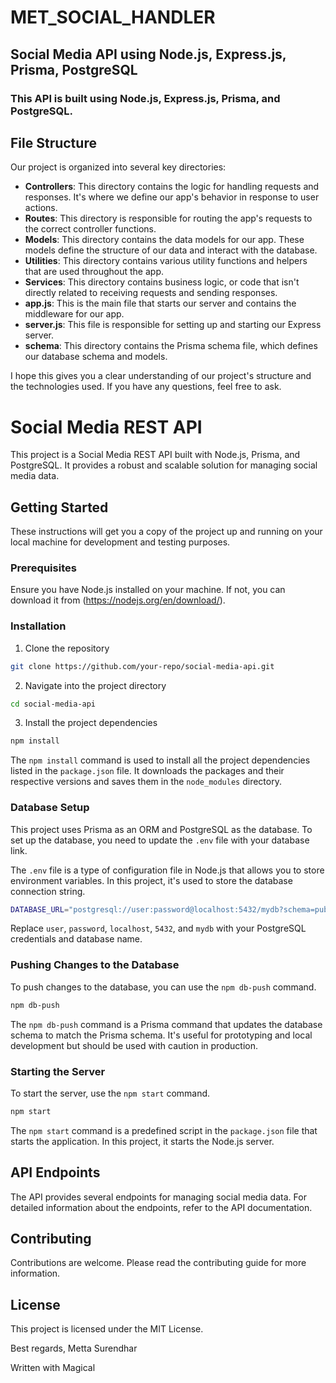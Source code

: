 # MET_SOCIAL_HANDLER
## Social Media API using Node.js, Express.js, Prisma, PostgreSQL

### This API is built using Node.js, Express.js, Prisma, and PostgreSQL.

## File Structure

Our project is organized into several key directories:

- **Controllers**: This directory contains the logic for handling requests and responses. It's where we define our app's behavior in response to user actions.
- **Routes**: This directory is responsible for routing the app's requests to the correct controller functions.
- **Models**: This directory contains the data models for our app. These models define the structure of our data and interact with the database.
- **Utilities**: This directory contains various utility functions and helpers that are used throughout the app.
- **Services**: This directory contains business logic, or code that isn't directly related to receiving requests and sending responses.
-  **app.js**: This is the main file that starts our server and contains the middleware for our app.
-  **server.js**: This file is responsible for setting up and starting our Express server.
-  **schema**: This directory contains the Prisma schema file, which defines our database schema and models.

I hope this gives you a clear understanding of our project's structure and the technologies used. If you have any questions, feel free to ask.

# Social Media REST API

This project is a Social Media REST API built with Node.js, Prisma, and PostgreSQL. It provides a robust and scalable solution for managing social media data.

## Getting Started

These instructions will get you a copy of the project up and running on your local machine for development and testing purposes.

### Prerequisites

Ensure you have Node.js installed on your machine. If not, you can download it from (https://nodejs.org/en/download/).

### Installation

1. Clone the repository
```bash
git clone https://github.com/your-repo/social-media-api.git
```
2. Navigate into the project directory
```bash
cd social-media-api
```
3. Install the project dependencies
```bash
npm install
```
The `npm install` command is used to install all the project dependencies listed in the `package.json` file. It downloads the packages and their respective versions and saves them in the `node_modules` directory.

### Database Setup

This project uses Prisma as an ORM and PostgreSQL as the database. To set up the database, you need to update the `.env` file with your database link.

The `.env` file is a type of configuration file in Node.js that allows you to store environment variables. In this project, it's used to store the database connection string.

```bash
DATABASE_URL="postgresql://user:password@localhost:5432/mydb?schema=public"
```

Replace `user`, `password`, `localhost`, `5432`, and `mydb` with your PostgreSQL credentials and database name.

### Pushing Changes to the Database

To push changes to the database, you can use the `npm db-push` command.

```bash
npm db-push
```

The `npm db-push` command is a Prisma command that updates the database schema to match the Prisma schema. It's useful for prototyping and local development but should be used with caution in production.

### Starting the Server

To start the server, use the `npm start` command.

```bash
npm start
```

The `npm start` command is a predefined script in the `package.json` file that starts the application. In this project, it starts the Node.js server.

## API Endpoints

The API provides several endpoints for managing social media data. For detailed information about the endpoints, refer to the API documentation.

## Contributing

Contributions are welcome. Please read the contributing guide for more information.

## License

This project is licensed under the MIT License.

Best regards,
Metta Surendhar

Written with Magical

